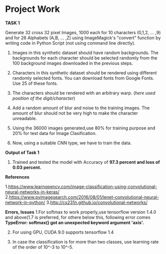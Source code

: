 # Project Work

**TASK 1**

Generate 32 cross 32 pixel Images, 1000 each for 10 characters (0,1,2, ... ,9) and for 26 Alphabets (A,B, ... ,Z) using ImageMagick's "convert" function by writing code in Python Script (not using command line directly).

1. Images in this synthetic dataset should have random backgrounds. The backgrounds for each character should be selected randomly from the 100 background images downloaded in the previous steps. 

2. Characters in this synthetic dataset should be rendered using different randomly selected fonts. You can download fonts from Google Fonts. Use 25 of these fonts. 

3. The characters should be rendered with an arbitrary warp. (*here used position of the digit/character*)

4. Add a random amount of blur and noise to the training images. The amount of blur should not be very high to make the character unreadable. 

5. Using the 36000 images generated,use 80% for training purpose and 20% for test data for Image Clasification.

6. Now, using a suitable CNN type, we have to train the data. 

**Output of Task 1**

1. Trained and tested the model with Accuracy of **97.3 percent and loss of 0.03 percent.**

**References**

1.https://www.learnopencv.com/image-classification-using-convolutional-neural-networks-in-keras/
2.https://www.pyimagesearch.com/2016/08/01/lenet-convolutional-neural-network-in-python/
3.http://cs231n.github.io/convolutional-networks/

**Errors, Issues**
1.For softmax to work properly,use tensorflow version 1.4.0 and above(1.7 is preferred, for othere below this, following error comes
  **TypeError: softmax() got an unexpected keyword argument 'axis'.**
  
2. For using GPU, CUDA 9.0 supports tensorflow 1.4 

3. In case the classification is for more than two classes, use learning rate of the order of 10^-3 to 10^-5.

